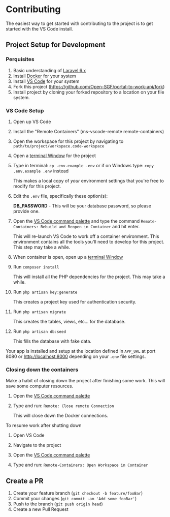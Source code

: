 # Contributing

The easiest way to get started with contributing to the project is to get started with the VS Code install.

## Project Setup for Development

### Perquisites

1. Basic understanding of [Laravel 6.x](https://laravel.com/docs/6.x)
1. Install [Docker](https://docs.docker.com/get-docker/) for your system
1. Install [VS Code](https://code.visualstudio.com/docs/setup/setup-overview) for your system
1. Fork this project (<https://github.com/Open-SGF/portal-to-work-api/fork>)
1. Install project by cloning your forked repository to a location on your file system.

### VS Code Setup

1. Open up VS Code
2. Install the "Remote Containers" (ms-vscode-remote remote-containers)
3. Open the workspace for this project by navigating to `path/to/project/workspace.code-workspace`
4. Open a [terminal Window](https://code.visualstudio.com/docs/editor/integrated-terminal) for the project
5. Type in terminal: `cp .env.example .env` or if on Windows type: `copy .env.example .env` instead

   This makes a local copy of _your_ environment settings that you're free to modify for this project.

6. Edit the `.env` file, specifically these option(s):

	**DB_PASSWORD** - This will be your database password, so please provide one.

7. Open the [VS Code command palette](https://code.visualstudio.com/docs/getstarted/userinterface#_command-palette) and type the command `Remote-Containers: Rebuild and Reopen in Container` and hit enter.

   This will re-launch VS Code to work off a container environment. This environment contains all the tools you'll need to develop for this project. This step may take a while.

8. When container is open, open up a [terminal Window](https://code.visualstudio.com/docs/editor/integrated-terminal)

9. Run `composer install`

   This will install all the PHP dependencies for the project. This may take a while.

10. Run `php artisan key:generate`

    This creates a project key used for authentication security.

11. Run `php artisan migrate`

    This creates the tables, views, etc... for the database.

12. Run `php artisan db:seed`

    This fills the database with fake data.

Your app is installed and setup at the location defined in `APP_URL` at port 8080 or [http://localhost:8000](http://localhost:8000) depending on your `.env` file settings.

### Closing down the containers

Make a habit of closing down the project after finishing some work. This will save some computer resources.

1. Open the [VS Code command palette](https://code.visualstudio.com/docs/getstarted/userinterface#_command-palette)

2. Type and run: `Remote: Close remote Connection`

   This will close down the Docker connections.

To resume work after shutting down

1. Open VS Code

2. Navigate to the project

3. Open the [VS Code command palette](https://code.visualstudio.com/docs/getstarted/userinterface#_command-palette)

4. Type and run: `Remote-Containers: Open Workspace in Container`

## Create a PR

1. Create your feature branch (`git checkout -b feature/fooBar`)
1. Commit your changes (`git commit -am 'Add some fooBar'`)
1. Push to the branch (`git push origin head`)
1. Create a new Pull Request